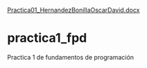 [Practica01_HernandezBonillaOscarDavid.docx](https://github.com/OscaRDHB/practica1_fpd/files/8066855/Practica01_HernandezBonillaOscarDavid.docx)
# practica1_fpd
Practica 1 de fundamentos de programación 
